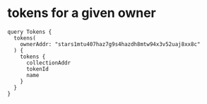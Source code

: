# tokens for a given owner

```
query Tokens {
  tokens(
    ownerAddr: "stars1mtu407haz7g9s4hazdh8mtw94x3v52uaj8xx8c"
  ) {
    tokens {
      collectionAddr
      tokenId
      name
    }
  }
}
```
